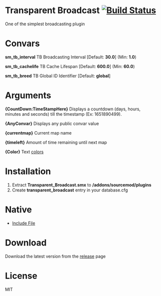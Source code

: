 # Transparent Broadcast [![Build Status](https://travis-ci.org/RumbleFrog/Transparent-Broadcast.svg?branch=master)](https://travis-ci.org/RumbleFrog/Transparent-Broadcast)
One of the simplest broadcasting plugin

# Convars

**sm_tb_interval** TB Broadcasting Interval [Default: **30.0**] (Min: **1.0**)

**sm_tb_cachelife** TB Cache Lifespan [Default: **600.0**] (Min: **60.0**)

**sm_tb_breed** TB Global ID Identifier [Default: **global**]

# Arguments

**{CountDown:TimeStampHere}** Displays a countdown (days, hours, minutes and seconds) till the timestamp (Ex: 1651890499).

**{AnyConvar}** Displays any public convar value 

**{currentmap}** Current map name

**{timeleft}** Amount of time remaining until next map

**{Color}** Text [colors](https://www.doctormckay.com/morecolors.php)

# Installation

1. Extract **Transparent_Broadcast.smx** to **/addons/sourcemod/plugins**
2. Create **transparent_broadcast** entry in your database.cfg

# Native

- [Include File](https://github.com/RumbleFrog/Transparent-Broadcast/blob/master/include/Transparent_Broadcast.inc)

# Download 

Download the latest version from the [release](https://github.com/RumbleFrog/Transparent-Broadcast/releases) page

# License

MIT
